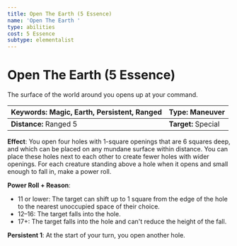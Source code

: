 ```yaml
---
title: Open The Earth (5 Essence)
name: 'Open The Earth '
type: abilities
cost: 5 Essence
subtype: elementalist
---
```


# Open The Earth (5 Essence)

The surface of the world around you opens up at your command.

| **Keywords:** Magic, Earth, Persistent, Ranged | **Type:** Maneuver  |
| :--------------------------------------------- | :------------------ |
| **Distance:** Ranged 5                         | **Target:** Special |

**Effect**: You open four holes with 1-square openings that are 6 squares deep, and which can be placed on any mundane surface within distance. You can place these holes next to each other to create fewer holes with wider openings. For each creature standing above a hole when it opens and small enough to fall in, make a power roll.

**Power Roll + Reason**:

- 11 or lower: The target can shift up to 1 square from the edge of the hole to the nearest unoccupied space of their choice.
- 12–16: The target falls into the hole.
- 17+: The target falls into the hole and can't reduce the height of the fall.

**Persistent 1**: At the start of your turn, you open another hole.
